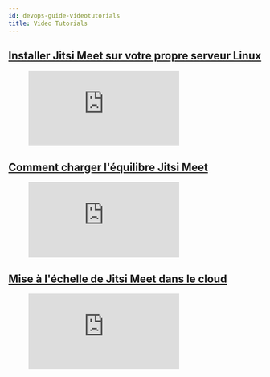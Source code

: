 ```yaml
---
id: devops-guide-videotutorials
title: Video Tutorials
---
```


## [Installer Jitsi Meet sur votre propre serveur Linux](https://jitsi.org/news/new-tutorial-installing-jitsi-meet-on-your-own-linux-server/)

<figure class="video-container">
    <iframe src="https://www.youtube.com/embed/8KR0AhDZF2A" frameborder="0" allow="accelerometer; autoplay; encrypted-media; gyroscope; picture-in-picture" allowfullscreen></iframe>
</figure>

## [Comment charger l'équilibre Jitsi Meet](https://jitsi.org/blog/tutorial-video-how-to-load-balance-jitsi-meet/)

<figure class="video-container">
    <iframe src="https://www.youtube.com/embed/LyGV4uW8km8" frameborder="0" allow="accelerometer; autoplay; encrypted-media; gyroscope; picture-in-picture" allowfullscreen></iframe>
</figure>

## [Mise à l'échelle de Jitsi Meet dans le cloud](https://jitsi.org/blog/new-tutorial-video-scaling-jitsi-meet-in-the-cloud/)

<figure class="video-container">
    <iframe src="https://www.youtube.com/embed/Jj8a6ZRgehI" frameborder="0" allow="accelerometer; autoplay; encrypted-media; gyroscope; picture-in-picture" allowfullscreen></iframe>
</figure>